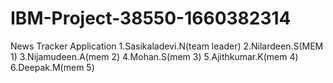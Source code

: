 # IBM-Project-38550-1660382314
News Tracker Application
      1.Sasikaladevi.N(team leader)
      2.Nilardeen.S(MEM 1)
      3.Nijamudeen.A(mem 2)
      4.Mohan.S(mem 3)
      5.Ajithkumar.K(mem 4)
      6.Deepak.M(mem 5)
